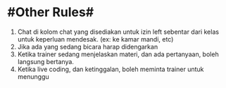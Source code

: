 # #Other Rules#
1. Chat di kolom chat yang disediakan untuk izin left sebentar dari kelas untuk keperluan mendesak. (ex: ke kamar mandi, etc)
2. Jika ada yang sedang bicara harap didengarkan
3. Ketika trainer sedang menjelaskan materi, dan ada pertanyaan, boleh langsung bertanya.
4. Ketika live coding, dan ketinggalan, boleh meminta trainer untuk menunggu